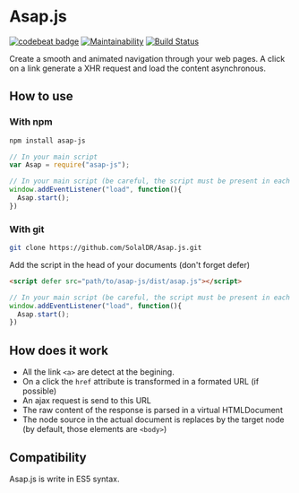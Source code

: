 # Asap.js

[![codebeat badge](https://codebeat.co/badges/cccf2811-305f-4b8c-be2a-b1185f60240e)](https://codebeat.co/projects/github-com-solaldr-asap-js-master)
[![Maintainability](https://api.codeclimate.com/v1/badges/7b84dccff13eb4395c81/maintainability)](https://codeclimate.com/github/SolalDR/Asap.js/maintainability)
[![Build Status](https://travis-ci.org/SolalDR/Asap.js.svg?branch=master)](https://travis-ci.org/SolalDR/Asap.js)

Create a smooth and animated navigation through your web pages. 
A click on a link generate a XHR request and load the content asynchronous. 

## How to use

### With npm
``` bash
npm install asap-js
```
``` javascript
// In your main script
var Asap = require("asap-js");

// In your main script (be careful, the script must be present in each page to be launched on the first load)
window.addEventListener("load", function(){
  Asap.start();
})
```

### With git
``` bash
git clone https://github.com/SolalDR/Asap.js.git
```
Add the script in the head of your documents (don't forget defer)
``` html
<script defer src="path/to/asap-js/dist/asap.js"></script>
```
``` javascript
// In your main script (be careful, the script must be present in each page to be launched on the first load)
window.addEventListener("load", function(){
  Asap.start();
})
```

## How does it work

- All the link `<a>` are detect at the begining.
- On a click the `href` attribute is transformed in a formated URL (if possible) 
- An ajax request is send to this URL
- The raw content of the response is parsed in a virtual HTMLDocument
- The node source in the actual document is replaces by the target node (by default, those elements are `<body>`)  

## Compatibility

Asap.js is write in ES5 syntax.
